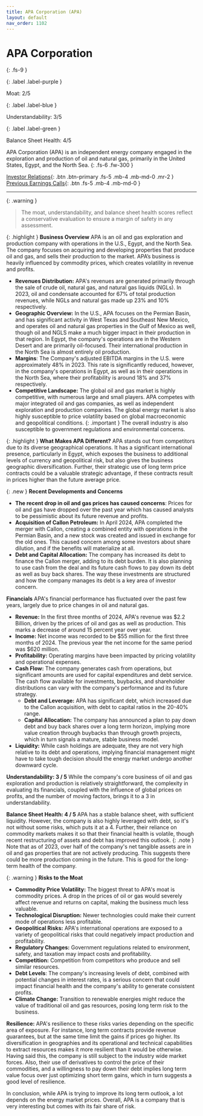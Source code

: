```yaml
---
title: APA Corporation (APA)
layout: default
nav_order: 1102
---
```


# APA Corporation
{: .fs-9 }

{: .label .label-purple }

Moat: 2/5

{: .label .label-blue }

Understandability: 3/5

{: .label .label-green }

Balance Sheet Health: 4/5

APA Corporation (APA) is an independent energy company engaged in the exploration and production of oil and natural gas, primarily in the United States, Egypt, and the North Sea.
{: .fs-6 .fw-300 }

[Investor Relations](https://www.google.com/search?q=APA+investor+relations){: .btn .btn-primary .fs-5 .mb-4 .mb-md-0 .mr-2 }
[Previous Earnings Calls](https://discountingcashflows.com/company/APA/transcripts/){: .btn .fs-5 .mb-4 .mb-md-0 }

---

{: .warning }
>The moat, understandability, and balance sheet health scores reflect a conservative evaluation to ensure a margin of safety in any assessment.



{: .highlight }
**Business Overview**
APA is an oil and gas exploration and production company with operations in the U.S., Egypt, and the North Sea. The company focuses on acquiring and developing properties that produce oil and gas, and sells their production to the market. APA’s business is heavily influenced by commodity prices, which creates volatility in revenue and profits.

*   **Revenues Distribution:** APA's revenues are generated primarily through the sale of crude oil, natural gas, and natural gas liquids (NGLs). In 2023, oil and condensate accounted for 67% of total production revenues, while NGLs and natural gas made up 23% and 10% respectively.
*    **Geographic Overview:** In the U.S., APA focuses on the Permian Basin, and has significant activity in West Texas and Southeast New Mexico, and operates oil and natural gas properties in the Gulf of Mexico as well, though oil and NGLS make a much bigger impact in their production in that region. In Egypt, the company's operations are in the Western Desert and are primarily oil-focused. Their international production in the North Sea is almost entirely oil production. 
*   **Margins**: The Company's adjusted EBITDA margins in the U.S. were approximately 48% in 2023. This rate is significantly reduced, however, in the company's operations in Egypt, as well as in their operations in the North Sea, where their profitability is around 18% and 37% respectively.
*    **Competitive Landscape:** The global oil and gas market is highly competitive, with numerous large and small players. APA competes with major integrated oil and gas companies, as well as independent exploration and production companies. The global energy market is also highly susceptible to price volatility based on global macroeconomic and geopolitical conditions.
{: .important }
The overall industry is also susceptible to government regulations and environmental concerns.

{: .highlight }
**What Makes APA Different?**
APA stands out from competitors due to its diverse geographical operations. It has a significant international presence, particularly in Egypt, which exposes the business to additional levels of currency and geopolitical risk, but also gives the business geographic diversification. Further, their strategic use of long term price contracts could be a valuable strategic advantage, if these contracts result in prices higher than the future average price. 

{: .new }
**Recent Developments and Concerns**
* **The recent drop in oil and gas prices has caused concerns**: Prices for oil and gas have dropped over the past year which has caused analysts to be pessimistic about its future revenue and profits.
* **Acquisition of Callon Petroleum:** In April 2024, APA completed the merger with Callon, creating a combined entity with operations in the Permian Basin, and a new stock was created and issued in exchange for the old ones. This caused concern among some investors about share dilution, and if the benefits will materialize at all. 
*   **Debt and Capital Allocation:**  The company has increased its debt to finance the Callon merger, adding to its debt burden. It is also planning to use cash from the deal and its future cash flows to pay down its debt as well as buy back shares. The way these investments are structured and how the company manages its debt is a key area of investor concern.

**Financials**
APA's financial performance has fluctuated over the past few years, largely due to price changes in oil and natural gas.  
* **Revenue:** In the first three months of 2024, APA's revenue was $2.2 Billion, driven by the prices of oil and gas as well as production. This marks a decrease of around 15 percent year over year.
* **Income:** Net income was recorded to be $55 million for the first three months of 2024. The previous year the net income for the same period was $620 million.
* **Profitability:** Operating margins have been impacted by pricing volatility and operational expenses.
* **Cash Flow:**  The company generates cash from operations, but significant amounts are used for capital expenditures and debt service. The cash flow available for investments, buybacks, and shareholder distributions can vary with the company's performance and its future strategy.
    *   **Debt and Leverage:** APA has significant debt, which increased due to the Callon acquisition, with debt to capital ratios in the 20-40% range.
    *   **Capital Allocation:** The company has announced a plan to pay down debt and buy back shares over a long term horizon, implying more value creation through buybacks than through growth projects, which in turn signals a mature, stable business model.
 * **Liquidity:** While cash holdings are adequate, they are not very high relative to its debt and operations, implying financial management might have to take tough decision should the energy market undergo another downward cycle.

**Understandability: 3 / 5**
While the company's core business of oil and gas exploration and production is relatively straightforward, the complexity in evaluating its financials, coupled with the influence of global prices on profits, and the number of moving factors, brings it to a 3 in understandability. 

**Balance Sheet Health: 4 / 5**
APA has a stable balance sheet, with sufficient liquidity. However, the company is also highly leveraged with debt, so it's not without some risks, which puts it at a 4. Further, their reliance on commodity markets makes it so that their financial health is volatile, though recent restructuring of assets and debt has improved this outlook.
{: .note }
Note that as of 2023, over half of the company's net tangible assets are in oil and gas properties that are not actively producing. This suggests there could be more production coming in the future. This is good for the long-term health of the company.

{: .warning }
**Risks to the Moat**
* **Commodity Price Volatility:** The biggest threat to APA's moat is commodity prices. A drop in the prices of oil or gas would severely affect revenue and returns on capital, making the business much less valuable.
* **Technological Disruption:** Newer technologies could make their current mode of operations less profitable.
* **Geopolitical Risks:** APA's international operations are exposed to a variety of geopolitical risks that could negatively impact production and profitability.
*   **Regulatory Changes:** Government regulations related to environment, safety, and taxation may impact costs and profitability.
* **Competition:** Competition from competitors who produce and sell similar resources.
* **Debt Levels**: The company's increasing levels of debt, combined with potential changes in interest rates, is a serious concern that could impact financial health and the company's ability to generate consistent profits.
*   **Climate Change:** Transition to renewable energies might reduce the value of traditional oil and gas resources, posing long term risk to the business.

**Resilience:**
APA's resilience to these risks varies depending on the specific area of exposure. For instance, long term contracts provide revenue guarantees, but at the same time limit the gains if prices go higher.  Its diversification in geographies and its operational and technical capabilities to extract resources makes it more resilient than it would be otherwise. Having said this, the company is still subject to the industry wide market forces. Also, their use of derivatives to control the price of their commodities, and a willingness to pay down their debt implies long term value focus over just optimizing short term gains, which in turn suggests a good level of resilience.

In conclusion, while APA is trying to improve its long term outlook, a lot depends on the energy market prices. Overall, APA is a company that is very interesting but comes with its fair share of risk.